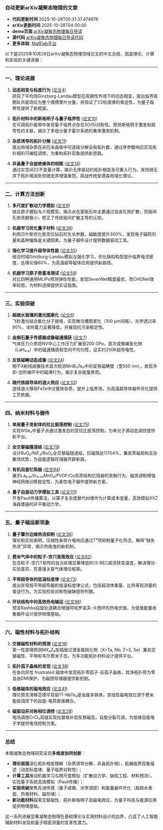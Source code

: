 ### 自动更新arXiv凝聚态物理的文章
  - **代码更新时间** 2025-10-28T05:31:37.474976
  - **arXiv更新时间** 2025-10-28T04:00:00
  - **demo页面** [arXiv凝聚态物理每日导读](https://iopwsy.github.io/arXiv_cond-mat/)
  - **源代码** [arXiv凝聚态物理每日导读代码](https://github.com/iopwsy/arXiv_cond-mat/)
  - **更多体验**: [MatElab平台](https://in.iphy.ac.cn/eln/#/recday)

以下是2025年10月28日arXiv凝聚态物理领域论文的中文总结，涵盖理论、计算和实验的关键进展：

---

### **一、理论进展**
1. **动态相变与标度行为** ([论文4](https://arxiv.org/abs/2510.21803))  
   研究了平均场Ginzburg-Landau模型在周期性外场下的动态相变，提出临界周期处共轭场应为整个偶傅里叶分量，并验证了1/2标度律的普适性，为量子临界性提供了新框架。

2. **拓扑材料中的斯格明子与量子临界性** ([论文10](https://arxiv.org/abs/2510.21913))  
   在可调拓扑能带中发现量子临界点存在SO(5)对称性，预测斯格明子激发和超导性的关联，揭示了多组分量子霍尔系统的集体激发机制。

3. **杂质诱导的拓扑分解** ([论文11](https://arxiv.org/abs/2510.21928))  
   提出局域杂质在非厄米晶格中可逐级分解全局拓扑数，通过序参数响应实现拓扑相的可编程调控，为重构拓扑现象提供新思路。

4. **非晶量子自旋绝缘体的相图** ([论文14](https://arxiv.org/abs/2510.21955))  
   通过实空间Z2不变量计算，揭示无序驱动的拓扑相变及可重入行为，发现弱无序下拓扑相消失但随无序增强重现，挑战传统安德森局域化理论。

---

### **二、计算方法创新**
1. **多尺度扩散动力学模拟** ([论文8](https://arxiv.org/abs/2510.21880))  
   结合原子模拟与介观模型，揭示水在蒙脱石中主要通过自由孔隙扩散，而层间孔隙贡献极小，修正了传统层间扩散主导的认知。

2. **机器学习优化量子材料** ([论文26](https://arxiv.org/abs/2510.22121))  
   利用贝叶斯优化氮空位钻石的生长参数，磁敏度提升300%，发现电子辐照剂量和晶种偏角是关键因素，为量子器件设计提供数据驱动工具。

3. **强化学习提升超导体性能** ([论文35](https://arxiv.org/abs/2510.22424))  
   结合时域Ginzburg-Landau模拟与强化学习，优化缺陷构型提升临界电流密度，达理论值60%，为高温超导磁体应用提供新路径。

4. **机器学习原子势基准测试** ([论文59](https://arxiv.org/abs/2510.22999))  
   对比四种通用MLIPs预测弹性性能，发现SevenNet精度最优，而CHGNet效率较低，为材料选择提供实证指南。

---

### **三、实验突破**
1. **超疏水玻璃的激光图案化** ([论文6](https://arXiv.org/abs/2510.21845))  
   飞秒激光结合氟化分子接枝，实现微沟槽图案化（100 μm间隔），光学透过率80%，冰附着力显著降低，并展现抗污染稳定性。

2. **金刚石量子传感器成像磁通捕获** ([论文7](https://arXiv.org/abs/2510.21877))  
   气体压力介质将NV中心工作压力扩展至200 GPa，首次成像镧氢化物（LaH₉.₆）中的磁通捕获和空间不均匀性，证实约250K超导电性。

3. **反铁磁畴动态成像** ([论文24](https://arXiv.org/abs/2510.22051))  
   相干X射线成像技术首次观测MnBi₂Te₄中的反铁磁畴壁（宽550 nm），发现冷却-加热循环中的磁滞行为，揭示复杂能量景观。

4. **硫代铁超导体的退火效应** ([论文32](https://arXiv.org/abs/2510.22240))  
   连续退火移除FeTe中过量铁杂质，提升上临界场，为高温超导体器件优化提供工艺依据。

---

### **四、纳米材料与器件**
1. **单层量子发射体的拉比振荡控制** ([论文75](https://arXiv.org/abs/2510.23222))  
   实现WSe₂中量子点通过激发态的受拉比振荡控制，为单光子源动态调控提供新平台。

2. **全交替磁隧道结** ([论文79](https://arXiv.org/abs/2510.23269))  
   设计RuO₂/NiF₂/RuO₂全交替磁隧道结，巨磁阻达11704%，兼具零磁矩和无杂散场优势，为自旋逻辑存储器开辟新路。

3. **有机自旋忆阻器** ([论文94](https://arXiv.org/abs/2510.23542))  
   展示La₀.₆₇Sr₀.₃₃MnO₃/PVDF/Co异质结构忆阻器的突触行为，磁场调制增强神经网络训练稳定性，为柔性电子器件提供新方案。

4. **量子自旋动力学模拟工具** ([论文111](https://arXiv.org/abs/2510.22311))  
   开发Pauli传播算法，以算子复杂度替代纠缠作为计算成本度量，高效模拟XXZ海森堡链的非平衡动力学。

---

### **五、量子输运新现象**
1. **量子霍尔边缘热流抑制** ([论文36](https://arXiv.org/abs/2510.22459))  
   理论和实验表明，压缩性条带介电响应通过T⁴项抑制量子化热流，解释"缺失热流"异常，揭示热拖曳的新机制。

2. **费米气体中的粒子-空穴涨落效应** ([论文62](https://arXiv.org/abs/2510.23061))  
   包含粒子-空穴T矩阵的自洽处理显著降低BCS-BEC超流转变温度，解决理论-实验差异，完善强关联气体理论框架。

3. **平带超导体的低温标度律** ([论文73](https://arXiv.org/abs/2510.23159))  
   提出非常规平带超导器的低温标度律公式，包括超流体重量、比热等观测量的普适行为，为实验检验对称性破缺提供判据。

4. **环状结构中的高效热电输运** ([论文98](https://arXiv.org/abs/2510.23579))  
   预言Rashba自旋轨道耦合增强阿哈罗诺夫-卡西环的热电优值，为低维能量收集器件设计提供物理基础。

---

### **六、磁性材料与拓扑结构**
1. **交替磁性材料的预测** ([论文16](https://arXiv.org/abs/2510.21968))  
   第一性原理预测MX₄Z₈型插层过渡金属硫化物（X=Ta, Nb; Z=S, Se）兼具交替磁性、平带和韦尔费米子态，为多功能拓扑材料设计提供平台。

2. **拓扑孤子晶格的发现** ([论文38](https://arXiv.org/abs/2510.22580))  
   在各向异性 frustrated 磁体中发现拓扑零孤子-反孤子晶格，其净拓扑荷为零且由DMI保护，为磁控存储器提供新机制。

3. **低维磁体的磁电效应** ([论文41](https://arXiv.org/abs/2510.22636))  
   理论预言滑移范德华双层1T-NbTe₂是金属多铁体，其线性磁电效应源于费米能级调控下的自旋-电荷直接耦合。

4. **磁驱动非对称相位调控** ([论文28](https://arXiv.org/abs/2510.22153))  
   电场调控CrCl₂双链实现拉替格补偿反铁磁态，自旋分裂可调，为低维自旋电子学提供电场控制方案。

---

### **总结**
本期凝聚态物理研究呈现**多维度协同创新**：  
- **理论层面**深化拓扑相变理解（杂质诱导分解、非晶拓扑相），拓展临界现象描述（动态标度律、量子临界对称性）；  
- **计算工具**推动机器学习与跨尺度模拟（扩散动力学、缺陷工程、材料预测），实现量子系统高效模拟（Pauli传播）；  
- **实验突破**聚焦先进传感（量子成像、光学调控）和能量器件优化（超疏水表面、热电材料、磁存储）；  
- **新功能材料**探索交替磁性、拓扑斯格明子及磁电效应，为量子科技与能源应用提供物理基础。

这一系列进展显著凝聚态物理在基础理论与实用材料设计的边界，凸显了人工智能辅助材料发现和量子精密测量的变革性潜力。